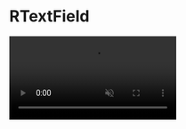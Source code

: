 # RTextField

<video src="https://user-images.githubusercontent.com/37801480/152813473-6461b480-007e-4e21-8017-dfb7438293a2.mp4" data-canonical-src="https://user-images.githubusercontent.com/37801480/152813473-6461b480-007e-4e21-8017-dfb7438293a2.mp4" controls="controls" muted="muted" class="d-block rounded-bottom-2 width-fit" style="max-height:640px;">

  </video>
